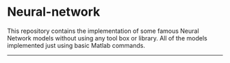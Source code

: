 # Neural-network
This repository contains the implementation of some famous Neural Network models without using any tool box or library.
All of the models implemented just using basic Matlab commands.

- - - -
